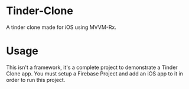 # Tinder-Clone
A tinder clone made for iOS using MVVM-Rx.

# Usage
This isn't a framework, it's a complete project to demonstrate a Tinder Clone app. You must setup a Firebase Project and add an iOS app to it in order to run this project.
